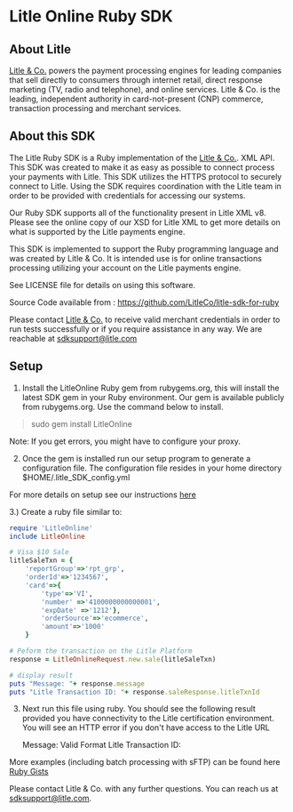 Litle Online Ruby SDK
=====================

About Litle
------------
[Litle &amp; Co.](http://www.litle.com) powers the payment processing engines for leading companies that sell directly to consumers through  internet retail, direct response marketing (TV, radio and telephone), and online services. Litle & Co. is the leading, independent authority in card-not-present (CNP) commerce, transaction processing and merchant services.


About this SDK
--------------
The Litle Ruby SDK is a Ruby implementation of the [Litle &amp; Co.](http://www.litle.com). XML API. This SDK was created to make it as easy as possible to connect process your payments with Litle.  This SDK utilizes  the HTTPS protocol to securely connect to Litle.  Using the SDK requires coordination with the Litle team in order to be provided with credentials for accessing our systems.

Our Ruby SDK supports all of the functionality present in Litle XML v8. Please see the online copy of our XSD for Litle XML to get more details on what is supported by the Litle payments engine.

This SDK is implemented to support the Ruby programming language and was created by Litle & Co. It is intended use is for online transactions processing utilizing your account on the Litle payments engine.

See LICENSE file for details on using this software.

Source Code available from : https://github.com/LitleCo/litle-sdk-for-ruby

Please contact [Litle &amp; Co.](http://www.litle.com) to receive valid merchant credentials in order to run tests successfully or if you require assistance in any way.  We are reachable at sdksupport@litle.com

Setup
-----

1) Install the LitleOnline Ruby gem from rubygems.org, this will install the latest SDK gem in your Ruby environment.
Our gem is available publicly from rubygems.org.  Use the command below to install.

>sudo gem install LitleOnline

Note: If you get errors, you might have to configure your proxy.

2) Once the gem is installed run our setup program to generate a configuration file.  The configuration file resides in your home directory
$HOME/.litle_SDK_config.yml

For more details on setup see our instructions [here](https://github.com/LitleCo/litle-sdk-for-ruby/blob/master/SETUP.md)

3.) Create a ruby file similar to:  

```ruby
require 'LitleOnline'
include LitleOnline

# Visa $10 Sale
litleSaleTxn = {
    'reportGroup'=>'rpt_grp',
    'orderId'=>'1234567',
    'card'=>{
        'type'=>'VI',
        'number' =>'4100000000000001',
        'expDate' =>'1212'},
        'orderSource'=>'ecommerce',
        'amount'=>'1000'
    }

# Peform the transaction on the Litle Platform
response = LitleOnlineRequest.new.sale(litleSaleTxn)

# display result
puts "Message: "+ response.message
puts "Litle Transaction ID: "+ response.saleResponse.litleTxnId
```

3) Next run this file using ruby. You should see the following result provided you have connectivity to the Litle certification environment.  You will see an HTTP error if you don't have access to the Litle URL

    Message: Valid Format
    Litle Transaction ID: <your-numeric-litle-txn-id>
 
More examples (including batch processing with sFTP) can be found here [Ruby Gists](https://gist.github.com/litleSDK)

Please contact Litle & Co. with any further questions. You can reach us at sdksupport@litle.com.
